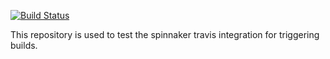 [![Build Status](https://travis-ci.org/gardalize/travis-trigger-test.svg?branch=master)](https://travis-ci.org/gardalize/travis-trigger-test)

This repository is used to test the spinnaker travis integration for triggering builds.
